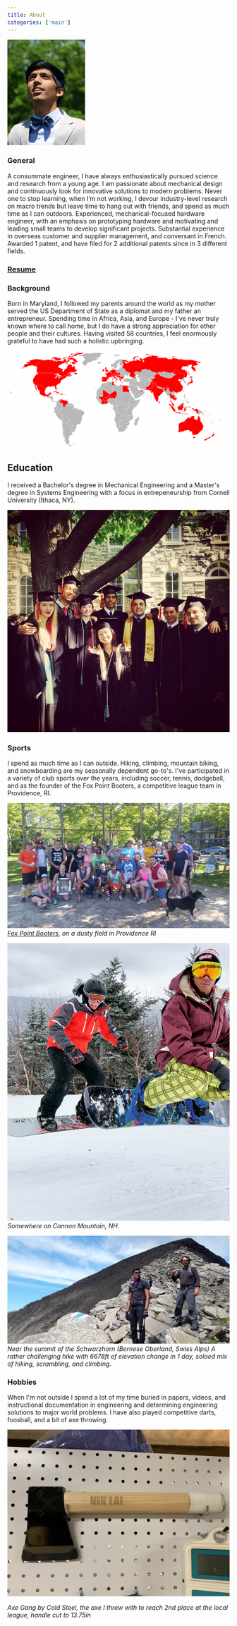 ```yaml
---
title: About
categories: ['main']
---
```


![](looking.jpeg)

### General

A consummate engineer, I have always enthusiastically pursued science and research from a young age. I am passionate about mechanical design and continuously look for innovative solutions to modern problems. Never one to stop learning, when I’m not working, I devour industry-level research on macro trends but leave time to hang out with friends, and spend as much time as I can outdoors. Experienced, mechanical-focused hardware engineer, with an emphasis on prototyping hardware and motivating and leading small teams to develop significant projects. Substantial experience in overseas customer and supplier management, and conversant in French. Awarded 1 patent, and have filed for 2 additional patents since in 3 different fields.

### [Resume](Resume.pdf)

### Background

Born in Maryland, I followed my parents around the world as my mother served the US Department of State as a diplomat and my father an entrepreneur. Spending time in Africa, Asia, and Europe - I've never truly known where to call home, but I do have a strong appreciation for other people and their cultures. Having visited 58 countries, I feel enormously grateful to have had such a holistic upbringing.

![](visited_countries.png)

## Education

I received a Bachelor's degree in Mechanical Engineering and a Master's degree in Systems Engineering with a focus in entrepeneurship from Cornell University (Ithaca, NY).

![](cornell.jpg)

### Sports

I spend as much time as I can outside. Hiking, climbing, mountain biking, and snowboarding are my seasonally dependent go-to's. I've participated in a variety of club sports over the years, including soccer, tennis, dodgeball, and as the founder of the Fox Point Booters, a competitive league team in Providence, RI.

*![](teamphoto.jpg)
[Fox Point Booters](https://www.instagram.com/foxpointbooters/), on a dusty field in Providence RI*

*![Snowboarding](snowboard.jpg)
Somewhere on Cannon Mountain, NH.*

*![](hike.jpg)
Near the summit of the Schwarzhorn (Bernese Oberland, Swiss Alps) A rather challenging hike with 6678ft of elevation change in 1 day, soloed mix of hiking, scrambling, and climbing.*

### Hobbies

When I'm not outside I spend a lot of my time buried in papers, videos, and instructional documentation in engineering and determining engineering solutions to major world problems. I have also played competitive darts, foosball, and a bit of axe throwing.

![](IMG_1671.JPEG)

*Axe Gang by Cold Steel, the axe I threw with to reach 2nd place at the local league, handle cut to 13.75in*
